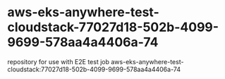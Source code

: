# aws-eks-anywhere-test-cloudstack-77027d18-502b-4099-9699-578aa4a4406a-74
repository for use with E2E test job aws-eks-anywhere-test-cloudstack:77027d18-502b-4099-9699-578aa4a4406a-74
